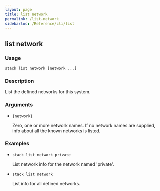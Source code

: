 ```yaml
---
layout: page
title: list network
permalink: /list-network
sidebarloc: /Reference/cli/list
---
```


## list network

### Usage

`stack list network [network ...]`

### Description

List the defined networks for this system.

### Arguments

* `{network}`

   Zero, one or more network names. If no network names are supplied,
	info about all the known networks is listed.


### Examples

* `stack list network private`

   List network info for the network named 'private'.

* `stack list network`

   List info for all defined networks.



